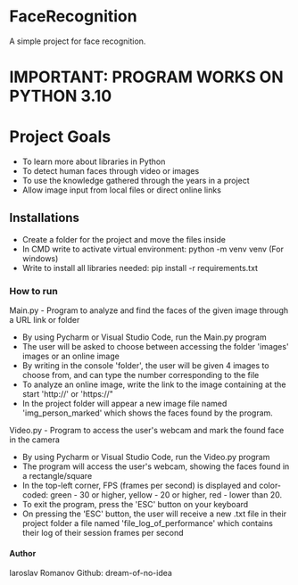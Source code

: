 # FaceRecognition
A simple project for face recognition.

# IMPORTANT: PROGRAM WORKS ON PYTHON 3.10

# Project Goals

- To learn more about libraries in Python
- To detect human faces through video or images
- To use the knowledge gathered through the years in a project
- Allow image input from local files or direct online links

## Installations

- Create a folder for the project and move the files inside
- In CMD write to activate virtual environment: python -m venv venv (For windows)
- Write to install all libraries needed: pip install -r requirements.txt

### How to run
Main.py - Program to analyze and find the faces of the given image through a URL link or folder
- By using Pycharm or Visual Studio Code, run the Main.py program
- The user will be asked to choose between accessing the folder 'images' images or an online image
- By writing in the console 'folder', the user will be given 4 images to choose from, and can type the number corresponding to the file
- To analyze an online image, write the link to the image containing at the start 'http://' or 'https://"
- In the project folder will appear a new image file named 'img_person_marked' which shows the faces found by the program.

Video.py - Program to access the user's webcam and mark the found face in the camera
- By using Pycharm or Visual Studio Code, run the Video.py program
- The program will access the user's webcam, showing the faces found in a rectangle/square
- In the top-left corner, FPS (frames per second) is displayed and color-coded: green - 30 or higher, yellow - 20 or higher, red - lower than 20.
- To exit the program, press the 'ESC' button on your keyboard
- On pressing the 'ESC' button, the user will receive a new .txt file in their project folder a file named 'file_log_of_performance' which contains their log of their session frames per second

#### Author
Iaroslav Romanov 
Github: dream-of-no-idea
